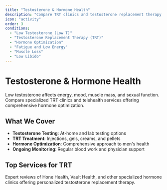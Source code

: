 ```yaml
---
title: "Testosterone & Hormone Health"
description: "Compare TRT clinics and testosterone replacement therapy services with expert reviews, pricing, and treatment options."
icon: "activity"
order: 3
conditions:
  - "Low Testosterone (Low T)"
  - "Testosterone Replacement Therapy (TRT)"
  - "Hormone Optimization"
  - "Fatigue and Low Energy"
  - "Muscle Loss"
  - "Low Libido"
---
```


# Testosterone & Hormone Health

Low testosterone affects energy, mood, muscle mass, and sexual function. Compare specialized TRT clinics and telehealth services offering comprehensive hormone optimization.

## What We Cover

- **Testosterone Testing**: At-home and lab testing options
- **TRT Treatment**: Injections, gels, creams, and pellets
- **Hormone Optimization**: Comprehensive approach to men's health
- **Ongoing Monitoring**: Regular blood work and physician support

## Top Services for TRT

Expert reviews of Hone Health, Vault Health, and other specialized hormone clinics offering personalized testosterone replacement therapy.
